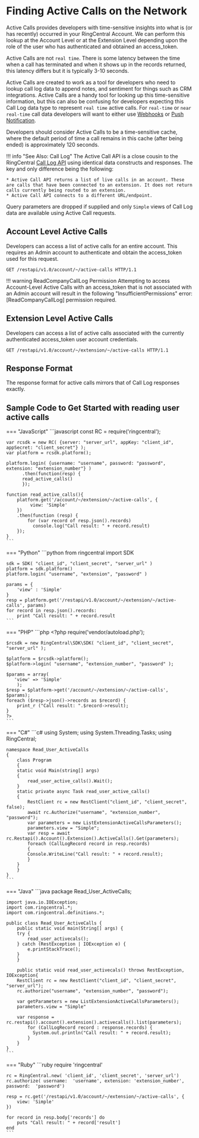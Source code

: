 # Finding Active Calls on the Network

Active Calls provides developers with time-sensitive insights into what is (or has recently) occurred in your RingCentral Account. We can perform this lookup at the Account Level or at the Extension Level depending upon the role of the user who has authenticated and obtained an access_token.

Active Calls are not `real time`. There is some latency between the time when a call has terminated and when it shows up in the records returned, this latency differs but it is typically 3-10 seconds.

Active Calls are created to work as a tool for developers who need to lookup call log data to append notes, and sentiment for things such as CRM integrations. Active Calls are a handy tool for looking up this time-sensitive information, but this can also be confusing for developers expecting this Call Log data type to represent `real time` active calls. For `real-time` or `near real-time` call data developers will want to either use [Webhooks](http://ringcentral-quickstart.readthedocs.io/en/latest/webhooks/) or [Push Notification](https://developers.ringcentral.com/api-docs/latest/index.html#!#RefNotifications.html).

Developers should consider Active Calls to be a time-sensitive cache, where the default period of time a call remains in this cache (after being ended) is approximately 120 seconds.

!!! info "See Also: Call Log"
    The Active Call API is a close cousin to the RingCentral [Call Log API](../call-log/reading-call-log/) using identical data constructs and responses. The key and only difference being the following:

    * Active Call API returns a list of live calls in an account. These are calls that have been connected to an extension. It does not return calls currently being routed to an extension.
    * Active Call API connects to a different URL/endpoint.

Query parameters are dropped if supplied and only `Simple` views of Call Log data are available using Active Call requests.

## Account Level Active Calls

Developers can access a list of active calls for an entire account. This requires an Admin account to authenticate and obtain the access_token used for this request.

```http
GET /restapi/v1.0/account/~/active-calls HTTP/1.1
```

!!! warning ReadCompanyCallLog Permission
    Attempting to access Account-Level Active Calls with an access_token that is not associated with an Admin account will result in the following "InsufficientPermissions" error: [ReadCompanyCallLog] permission required.

## Extension Level Active Calls

Developers can access a list of active calls associated with the currently authenticated access_token user account credentials.

```http
GET /restapi/v1.0/account/~/extension/~/active-calls HTTP/1.1
```

## Response Format

The response format for active calls mirrors that of Call Log responses exactly.

## Sample Code to Get Started with reading user active calls

=== "JavaScript"
	```javascript
	const RC = require('ringcentral');

	var rcsdk = new RC( {server: "server_url", appKey: "client_id", appSecret: "client_secret"} );
	var platform = rcsdk.platform();

	platform.login( {username: "username", password: "password", extension: "extension_number"} )
	      .then(function(resp) {
		  read_active_calls()
	      });

	function read_active_calls(){
	    platform.get('/account/~/extension/~/active-calls', {
		     view: 'Simple'
		})
		.then(function (resp) {
		    for (var record of resp.json().records)
		      console.log("Call result: " + record.result)
		});
	}
	```

=== "Python"
	```python
	from ringcentral import SDK

	sdk = SDK( "client_id", "client_secret", "server_url" )
	platform = sdk.platform()
	platform.login( "username", "extension", "password" )

	params = {
	    'view' : 'Simple'
	}
	resp = platform.get('/restapi/v1.0/account/~/extension/~/active-calls', params)
	for record in resp.json().records:
	    print "Call result: " + record.result
	```

=== "PHP"
	```php 
	<?php
	require('vendor/autoload.php');

	$rcsdk = new RingCentral\SDK\SDK( "client_id", "client_secret", "server_url" );

	$platform = $rcsdk->platform();
	$platform->login( "username", "extension_number", "password" );

	$params = array(
	   'view' => 'Simple'
	    );
	$resp = $platform->get('/account/~/extension/~/active-calls', $params);
	foreach ($resp->json()->records as $record) {
	    print_r ("Call result: ".$record->result);
	}
	?>
	```

=== "C#"
	```c#
	using System;
	using System.Threading.Tasks;
	using RingCentral;

	namespace Read_User_ActiveCalls
	{
	    class Program
	    {
		static void Main(string[] args)
		{
		    read_user_active_calls().Wait();
		}
		static private async Task read_user_active_calls()
		{
		    RestClient rc = new RestClient("client_id", "client_secret", false);
		    await rc.Authorize("username", "extension_number", "password");
		    var parameters = new ListExtensionActiveCallsParameters();
		    parameters.view = "Simple";
		    var resp = await rc.Restapi().Account().Extension().ActiveCalls().Get(parameters);
		    foreach (CallLogRecord record in resp.records)
		    {
			Console.WriteLine("Call result: " + record.result);
		    }
		}
	    }
	}
	```

=== "Java"
	```java
	package Read_User_ActiveCalls;

	import java.io.IOException;
	import com.ringcentral.*;
	import com.ringcentral.definitions.*;

	public class Read_User_ActiveCalls {
	    public static void main(String[] args) {
		try {
		    read_user_activecals();
		} catch (RestException | IOException e) {
		    e.printStackTrace();
		}
	    }

		public static void read_user_activecals() throws RestException, IOException{
		RestClient rc = new RestClient("client_id", "client_secret", "server_url");
		rc.authorize("username", "extension_number", "password");

		var getParameters = new ListExtensionActiveCallsParameters();
		parameters.view = "Simple"

		var response = rc.restapi().account().extension().activecalls().list(parameters);
		    for (CallLogRecord record : response.records) {
			  System.out.println("Call result: " + record.result);
		    }
	    }
	}
	```

=== "Ruby"
	```ruby
	require 'ringcentral'

	rc = RingCentral.new( 'client_id', 'client_secret', 'server_url')
	rc.authorize( username:  'username', extension: 'extension_number', password:  'password')

	resp = rc.get('/restapi/v1.0/account/~/extension/~/active-calls', {
	    view: 'Simple'
	})

	for record in resp.body['records'] do
	    puts "Call result: " + record['result']
	end
	```
